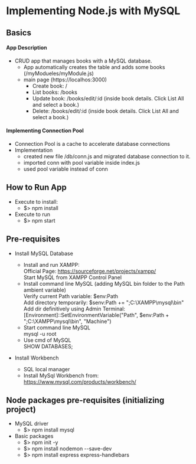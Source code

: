 # Implementing Node.js with MySQL

## Basics
#### App Description
- CRUD app that manages books with a MySQL database.
  - App automatically creates the table and adds some books (/myModueles/myModule.js)
  - main page (https://localhos:3000)
    - Create book: /
    - List books: /books
    - Update book: /books/edit/:id (inside book details. Click List All and select a book.)
    - Delete: /books/edit/:id (inside book details. Click List All and select a book.)

#### Implementing Connection Pool

- Connection Pool is a cache to accelerate database connections
- Implementation
  - created new file /db/conn.js and migrated database connection to it.
  - imported conn with pool variable inside index.js
  - used pool variable instead of conn

## How to Run App

- Execute to install:
  - $> npm install
- Execute to run
  - $> npm start

## Pre-requisites

- Install MySQL Database

  - Install and run XAMPP: \
    Official Page: https://sourceforge.net/projects/xampp/ \
    Start MySQL from XAMPP Control Panel
  - Install command line MySQL (adding MySQL bin folder to the Path ambient variable)\
    Verify current Path variable: $env:Path \
    Add directory temporarily: $senv:Path += ";C:\XAMPP\mysql\bin" \
    Add dir definitively using Admin Terminal: [Environment]::SetEnvironmentVariable("Path", $env:Path + ";C:\XAMPP\mysql\bin", "Machine")
  - Start command line MySQL \
    mysql -u root
  - Use cmd of MySQL \
    SHOW DATABASES;

- Install Workbench
  - SQL local manager
  - Install MySql Workbench from: https://www.mysql.com/products/workbench/

## Node packages pre-requisites (initializing project)

- MySQL driver
  - $> npm install mysql
- Basic packages
  - $> npm init -y
  - $> npm install nodemon --save-dev
  - $> npm install express express-handlebars
